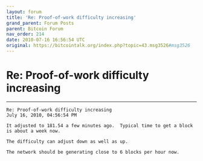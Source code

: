 ```yaml
---
layout: forum
title: 'Re: Proof-of-work difficulty increasing'
grand_parent: Forum Posts
parent: Bitcoin Forum
nav_order: 214
date: 2010-07-16 16:56:54 UTC
original: https://bitcointalk.org/index.php?topic=43.msg3526#msg3526
---
```


# Re: Proof-of-work difficulty increasing

---

```
Re: Proof-of-work difficulty increasing
July 16, 2010, 04:56:54 PM

It adjusted to 181.54 a few minutes ago.  Typical time to get a block is about a week now.

The difficulty can adjust down as well as up.

The network should be generating close to 6 blocks per hour now.
```
